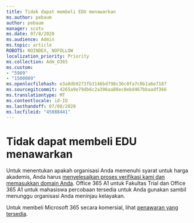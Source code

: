 ```yaml
---
title: Tidak dapat membeli EDU menawarkan
ms.author: pebaum
author: pebaum
manager: scotv
ms.date: 07/8/2020
ms.audience: Admin
ms.topic: article
ROBOTS: NOINDEX, NOFOLLOW
localization_priority: Priority
ms.collection: Adm_O365
ms.custom:
- "5989"
- "1500009"
ms.openlocfilehash: e3a8db9273fb3146bd798c36c0fa7c0b1a6e7187
ms.sourcegitcommit: 4265a9e79db6c2a396aa80ec0ebd467bbaadf366
ms.translationtype: MT
ms.contentlocale: id-ID
ms.lasthandoff: 07/08/2020
ms.locfileid: "45088441"
---
```

# <a name="unable-to-purchase-edu-offer"></a>Tidak dapat membeli EDU menawarkan

Untuk menentukan apakah organisasi Anda memenuhi syarat untuk harga akademis, Anda harus [menyelesaikan proses verifikasi kami dan memasukkan domain Anda](https://portal.office.com/Adminportal/Home#/Domains/SOWizard). Office 365 A1 untuk Fakultas Trial dan Office 365 A1 untuk mahasiswa percobaan tersedia untuk Anda gunakan sambil menunggu organisasi Anda meninjau kelayakan.

Untuk membeli Microsoft 365 secara komersial, lihat [penawaran yang tersedia](https://go.microsoft.com/fwlink/p/?linkid=868433).